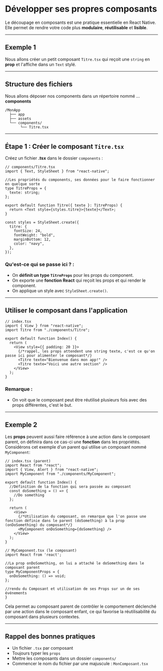 # Développer ses propres composants

Le découpage en composants est une pratique essentielle en React Native. Elle permet de rendre votre code plus **modulaire**, **réutilisable** et **lisible**.

---

## Exemple 1

Nous allons créer un petit composant `Titre.tsx` qui reçoit une `string` en **prop** et l'affiche dans un `Text` stylé.

---

## Structure des fichiers

Nous allons déposer nos components dans un répertoire nommé ... **components**

```
/MonApp
  ├── app
  ├── assets
  └── components/
       └── Titre.tsx
```

---

## Étape 1 : Créer le composant `Titre.tsx`

Créez un fichier **.tsx** dans le dossier `components` :

```tsx
// components/Titre.tsx
import { Text, StyleSheet } from "react-native";

//Les propriétés du components, ses données pour le faire fonctionner en quelque sorte
type TitreProps = {
  texte: string;
};

export default function Titre({ texte }: TitreProps) {
  return <Text style={styles.titre}>{texte}</Text>;
}

const styles = StyleSheet.create({
  titre: {
    fontSize: 24,
    fontWeight: "bold",
    marginBottom: 12,
    color: "navy",
  },
});
```

### Qu'est-ce qui se passe ici ? :

- On **définit un type `TitreProps`** pour les props du component.
- On exporte une **fonction React** qui reçoit les props et qui render le component.
- On applique un style avec `StyleSheet.create()`.

---

## Utiliser le composant dans l'application

```tsx
// index.tsx
import { View } from "react-native";
import Titre from "./components/Titre";

export default function Index() {
  return (
    <View style={{ padding: 20 }}>
      {/*rappel, les props attendent une string texte, c'est ce qu'on passe ici pour alimenter le composant*/}
      <Titre texte="Bienvenue dans mon app!" />
      <Titre texte="Voici une autre section" />
    </View>
  );
}
```

### Remarque :

- On voit que le composant peut être réutilisé plusieurs fois avec des props différentes, c'est le but.

---

## Exemple 2

Les **props** peuvent aussi faire référence à une action dans le composant parent, on définira dans ce cas-ci une **fonction** dans les propriétés. Considérons cet exemple d'un parent qui utilise un composant nommé `MyComponent`:

```tsx
// index.tsx (parent)
import React from "react";
import { View, Alert } from "react-native";
import MyComponent from "./components/MyComponent";

export default function Index() {
  //Définition de la fonction qui sera passée au composant
  const doSomething = () => {
    //Do something
  };

  return (
    <View>
      {/*Utilisation du composant, on remarque que l'on passe une fonction définie dans le parent (doSomething) à la prop (onDoSomething) du composant*/}
      <MyComponent onDoSomething={doSomething} />
    </View>
  );
}
```

```tsx
// MyComponent.tsx (le composant)
import React from 'react';

//La prop onDoSomething, on lui a attaché le doSomething dans le composant parent
type MyComponentProps = {
  onDoSomething: () => void;
};

//rendu du Composant et utilisation de ses Props sur un de ses événements
}
```

Cela permet au composant parent de contrôler le comportement déclenché par une action dans le composant enfant, ce qui favorise la réutilisabilité du composant dans plusieurs contextes.

---

## Rappel des bonnes pratiques

- Un fichier `.tsx` par composant
- Toujours typer les `props`
- Mettre les composants dans un dossier `components/`
- Commencer le nom du fichier par une majuscule : `MonComposant.tsx`
